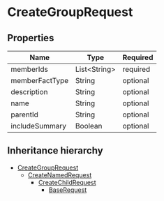 

# CreateGroupRequest

## Properties

Name | Type | Required
-------- | -------- | --------
memberIds | List&lt;String&gt; | required
memberFactType | String | optional
description | String | optional
name | String | optional
parentId | String | optional
includeSummary | Boolean | optional




## Inheritance hierarchy


* [CreateGroupRequest](CreateGroupRequest.md)
    * [CreateNamedRequest](CreateNamedRequest.md)
        * [CreateChildRequest](CreateChildRequest.md)
            * [BaseRequest](BaseRequest.md)
